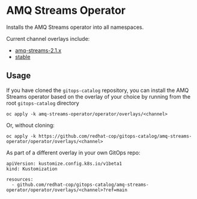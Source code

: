 # AMQ Streams Operator

Installs the AMQ Streams operator into all namespaces.

Current channel overlays include:
* [amq-streams-2.1.x](overlays/2.x)
* [stable](overlays/stable)

## Usage

If you have cloned the `gitops-catalog` repository, you can install the AMQ Streams operator based on the overlay of your choice by running from the root `gitops-catalog` directory

```
oc apply -k amq-streams-operator/operator/overlays/<channel>
```

Or, without cloning:

```
oc apply -k https://github.com/redhat-cop/gitops-catalog/amq-streams-operator/operator/overlays/<channel>
```

As part of a different overlay in your own GitOps repo:

```
apiVersion: kustomize.config.k8s.io/v1beta1
kind: Kustomization

resources:
  - github.com/redhat-cop/gitops-catalog/amq-streams-operator/operator/overlays/<channel>?ref=main
```
